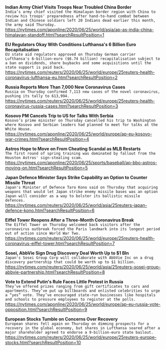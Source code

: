 **Indian Army Chief Visits Troops Near Troubled China Border**\
`India’s army chief visited the Himalayan border region with China to review his troops' preparedness after hand-to-hand combat between Indian and Chinese soldiers left 20 Indians dead earlier this month, the army said Thursday.`\
https://nytimes.com/aponline/2020/06/25/world/asia/ap-as-india-china-himalayan-standoff.html?searchResultPosition=1

**EU Regulators Okay With Conditions Lufthansa's 6 Billion Euro Recapitalisation**\
`EU state aid regulators approved on Thursday German carrier Lufthansa's 6-billion-euro ($6.74 billion) recapitalisation subject to a ban on dividends, share buybacks and some acquisitions until the state support is paid back.`\
https://nytimes.com/reuters/2020/06/25/world/europe/25reuters-health-coronavirus-lufthansa-eu.html?searchResultPosition=2

**Russia Reports More Than 7,000 New Coronavirus Cases**\
`Russia on Thursday confirmed 7,113 new cases of the novel coronavirus, pushing its tally to 613,994.`\
https://nytimes.com/reuters/2020/06/25/world/europe/25reuters-health-coronavirus-russia-cases.html?searchResultPosition=3

**Kosovo PM Cancels Trip to US for Talks With Serbia**\
`Kosovo’s prime minister on Thursday cancelled his trip to Washington where Kosovo and Serbian leaders had planned to meet for talks at the White House.`\
https://nytimes.com/aponline/2020/06/25/world/europe/ap-eu-kosovo-war-crimes.html?searchResultPosition=4

**Astros Hope to Move on From Cheating Scandal as MLB Restarts**\
`The first round of spring training was dominated by fallout from the Houston Astros' sign-stealing scam. `\
https://nytimes.com/aponline/2020/06/25/sports/baseball/ap-bbo-astros-moving-on.html?searchResultPosition=5

**Japan Defence Minister Says Strike Capability an Option to Counter Missile Threat**\
`Japan's Minister of Defence Taro Kono said on Thursday that acquiring weapons that would let Japan strike enemy missile bases was an option Japan will consider as a way to bolster its ballistic missile defences.    `\
https://nytimes.com/reuters/2020/06/25/world/asia/25reuters-japan-defence-kono.html?searchResultPosition=6

**Eiffel Tower Reopens After a Three-Month Coronavirus Break**\
`The Eiffel Tower on Thursday welcomed back visitors after the coronavirus outbreak forced the Paris landmark into its longest period out of action since World War Two.`\
https://nytimes.com/reuters/2020/06/25/world/europe/25reuters-health-coronavirus-eiffel-tower.html?searchResultPosition=7

**Sosei, AbbVie Sign Drug Discovery Deal Worth Up to $1 Bln**\
`Japan's Sosei Group Corp will collaborate with AbbVie Inc on a drug discovery partnership that could be worth up to $1 billion.`\
https://nytimes.com/reuters/2020/06/25/world/asia/25reuters-sosei-group-abbvie-partnership.html?searchResultPosition=8

**Vote to Extend Putin's Rule Faces Little Protest in Russia**\
`They’ve offered prizes ranging from gift certificates to cars and apartments. They’ve put up billboards and enlisted celebrities to urge a “yes” vote. They’ve encouraged state-run businesses like hospitals and schools to pressure employees to register at the polls.`\
https://nytimes.com/aponline/2020/06/25/world/europe/ap-eu-russia-vote-opposition.html?searchResultPosition=9

**European Stocks Tumble on Concerns Over Recovery**\
`European shares fell again on Thursday on dimming prospects for a recovery in the global economy, but shares in Lufthansa soared after a major shareholder agreed to endorse a 9-billion-euro state bailout.`\
https://nytimes.com/reuters/2020/06/25/world/europe/25reuters-europe-stocks.html?searchResultPosition=10

